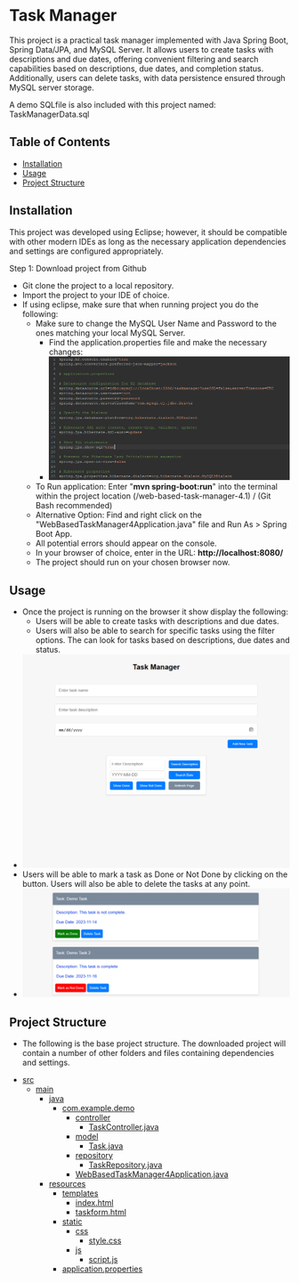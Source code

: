# Task Manager

This project is a practical task manager implemented with Java Spring Boot, Spring Data/JPA, and MySQL Server. 
It allows users to create tasks with descriptions and due dates, offering convenient filtering and search capabilities based on descriptions, due dates, and completion status. 
Additionally, users can delete tasks, with data persistence ensured through MySQL server storage.

A demo SQLfile is also included with this project named: TaskManagerData.sql

## Table of Contents

- [Installation](#installation)
- [Usage](#usage)
- [Project Structure](#project-structure)

## Installation

This project was developed using Eclipse; however, it should be compatible with other modern IDEs as long as the necessary application dependencies and settings are configured appropriately.

Step 1: Download project from Github

- Git clone the project to a local repository.
- Import the project to your IDE of choice.
- If using eclipse, make sure that when running project you do the following:
    - Make sure to change the MySQL User Name and Password to the ones matching your local MySQL Server.
        - Find the application.properties file and make the necessary changes:
        - ![Screenshot 1](./Image-assets/Mysql-settings.png)
    - To Run application: Enter "<b>mvn spring-boot:run</B>" into the terminal within the project location (/web-based-task-manager-4.1) / (Git Bash recommended)
    - Alternative Option: Find and right click on the "WebBasedTaskManager4Application.java" file and Run As > Spring Boot App.
    - All potential errors should appear on the console.
    - In your browser of choice, enter in the URL: <b>http://localhost:8080/</b>
    - The project should run on your chosen browser now.

## Usage

- Once the project is running on the browser it show display the following:
    - Users will be able to create tasks with descriptions and due dates.
    - Users will also be able to search for specific tasks using the filter options. The can look for tasks based on descriptions, due dates and status.
- ![Screenshot 2](./Image-assets/Taskmanagerscreen.png)
- Users will be able to mark a task as Done or Not Done by clicking on the button. Users will also be able to delete the tasks at any point.
- ![Screenshot 3](./Image-assets/Tasks.png)

## Project Structure

- The following is the base project structure. The downloaded project will contain a number of other folders and files containing dependencies and settings.

* [src](./src)
  * [main](./src/main)
    * [java](./src/main/java)
      * [com.example.demo](./src/main/java/com.example.demo)
        * [controller](./src/main/java/com.example.demo/controller)
          * [TaskController.java](./src/main/java/com.example.demo/controller/TaskController.java)
        * [model](./src/main/java/com.example.demo/model)
          * [Task.java](./src/main/java/com.example.demo/model/Task.java)
        * [repository](./src/main/java/com.example.demo/repository)
          * [TaskRepository.java](./src/main/java/com.example.demo/repository/TaskRepository.java)
        * [WebBasedTaskManager4Application.java](./src/main/java/com.example.demo/WebBasedTaskManager4Application.java)
    * [resources](./src/main/resources)
      * [templates](./src/main/resources/templates)
        * [index.html](./src/main/resources/templates/index.html)
        * [taskform.html](./src/main/resources/templates/taskform.html)
      * [static](./src/main/resources/static)
        * [css](./src/main/resources/static/css)
          * [style.css](./src/main/resources/static/css/style.css)
        * [js](./src/main/resources/static/js)
          * [script.js](./src/main/resources/static/js/script.js)
      * [application.properties](./src/main/resources/application.properties)

